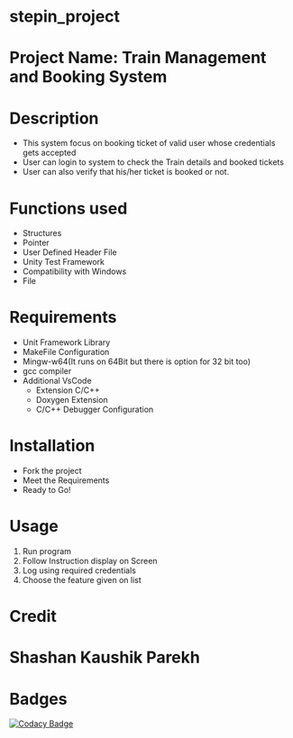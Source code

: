 # stepin_project

# Project Name: Train Management and Booking System

# Description
* This system focus on booking ticket of valid user whose credentials gets accepted
* User can login to system to check the Train details and booked tickets
* User can also verify that his/her ticket is booked or not.

# Functions used
* Structures
* Pointer
* User Defined Header File
* Unity Test Framework
* Compatibility with Windows
* File

# Requirements
* Unit Framework Library
* MakeFile Configuration
* Mingw-w64(It runs on 64Bit but there is option for 32 bit too)
* gcc compiler
* Additional VsCode
  * Extension C/C++ 
  * Doxygen Extension
  * C/C++ Debugger Configuration

# Installation
* Fork the project
* Meet the Requirements
* Ready to Go!

# Usage
1. Run program
2. Follow Instruction display on Screen
3. Log using required credentials
4. Choose the feature given on list

# Credit
# Shashan Kaushik Parekh


# Badges

[![Codacy Badge](https://app.codacy.com/project/badge/Grade/ecd689a6295b43e3a19abeb8a1eb7359)](https://www.codacy.com/gh/shashanparekh/stepin_project/dashboard?utm_source=github.com&amp;utm_medium=referral&amp;utm_content=shashanparekh/stepin_project&amp;utm_campaign=Badge_Grade)
